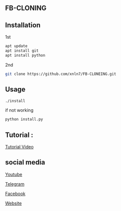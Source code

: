 ## FB-CLONING

## Installation
1st 
```bash
apt update
apt install git
apt install python

```
2nd
```bash
git clone https://github.com/xnln7/FB-CLONEING.git
```

## Usage

```bash
./install
```
if not working 
```bash
python install.py
```



## Tutorial :
<p>
  <a href="https://youtube.com/@xnln7">Tutorial Video</a>
  </p>


## social media
<p>
  <a href="https://youtube.com/@xnln7">Youtube</a>
  </p>

<p>
  <a href="https://t.me/xnln7">Telegram</a>
</p>

  <p>
  <a href="https://www.facebook.com/xnln7">Facebook</a>
  </p>

<p>
  <a href="https://xnln7.blogspot.com">Website</a>
  </p>
